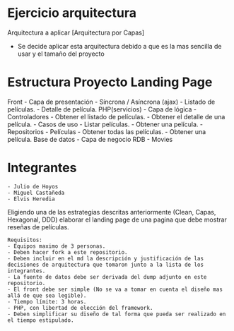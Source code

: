 # Ejercicio arquitectura

Arquitectura a aplicar [Arquitectura por Capas]
- Se decide aplicar esta arquitectura debido a que es la mas sencilla de usar y el tamaño del proyecto

# Estructura Proyecto Landing Page

Front - Capa de presentación - Síncrona / Asíncrona (ajax)
    - Listado de películas.
    - Detalle de película.
PHP(servicios) - Capa de lógica
    - Controladores
        - Obtener el listado de películas.
        - Obtener el detalle de una película.
    - Casos de uso
        - Listar películas.
        - Obtener una película.
    - Repositorios
        - Películas
            - Obtener todas las películas.
            - Obtener una película.
Base de datos - Capa de negocio
RDB
    - Movies

# Integrantes 
	- Julio de Hoyos
	- Miguel Castañeda
	- Elvis Heredia


Eligiendo una de las estrategias descritas anteriormente (Clean, Capas, Hexagonal, DDD) elaborar el landing page
 de una pagina que debe mostrar reseñas de películas.

```
Requisitos:
- Equipos maximo de 3 personas.
- Deben hacer fork a este repositorio.
- Deben incluir en el md la descripción y justificación de las decisiones de arquitectura que tomaron junto a la lista de los integrantes.
- La fuente de datos debe ser derivada del dump adjunto en este repositorio.
- El front debe ser simple (No se va a tomar en cuenta el diseño mas allá de que sea legible).
- Tiempo límite: 3 horas.
- PHP, con libertad de elección del framework.
- Deben simplificar su diseño de tal forma que pueda ser realizado en el tiempo estipulado.
```
